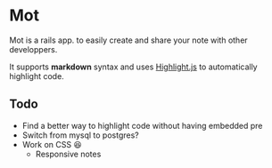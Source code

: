 # Mot
Mot is a rails app. to easily create and share your note with other developpers. 

It supports **markdown** syntax and uses [Highlight.js](https://github.com/isagalaev/highlight.js) to automatically highlight code.

## Todo

* Find a better way to highlight code without having embedded pre 
* Switch from mysql to postgres? 
* Work on CSS :satisfied:
  * Responsive notes
